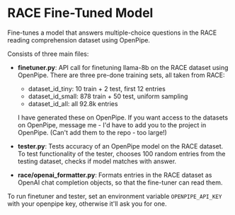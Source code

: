 # RACE Fine-Tuned Model

Fine-tunes a model that answers multiple-choice questions in the RACE reading comprehension dataset using OpenPipe.

Consists of three main files:

- **finetuner.py**: API call for finetuning llama-8b on the RACE dataset using OpenPipe. There are three pre-done training sets, all taken from RACE:
   - dataset\_id\_tiny: 10 train + 2 test, first 12 entries
   - dataset\_id\_small: 878 train + 50 test, uniform sampling
    - dataset\_id\_all: all 92.8k entries
  
   I have generated these on OpenPipe. If you want access to the datasets on OpenPipe, message me - I'd have to add you to the project in OpenPipe. (Can't add them to the repo - too large!)
- **tester.py**: Tests accuracy of an OpenPipe model on the RACE dataset. To test functionality of the tester, chooses 100 random entries from the testing dataset, checks if model matches with answer.
- **race/openai_formatter.py**: Formats entries in the RACE dataset as OpenAI chat completion objects, so that the fine-tuner can read them.

To run finetuner and tester, set an environment variable `OPENPIPE_API_KEY` with your openpipe key, otherwise it'll ask you for one.
